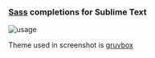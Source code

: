 ### [Sass](http://sass-lang.com/) completions for Sublime Text

![usage](http://i.imgur.com/Z2TB2TP.gif)

Theme used in screenshot is [gruvbox](https://packagecontrol.io/packages/gruvbox)
